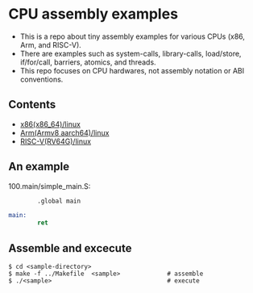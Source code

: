 
CPU assembly examples
=====================

* This is a repo about tiny assembly examples for various CPUs (x86, Arm, and RISC-V).
* There are examples such as system-calls, library-calls, load/store, if/for/call, barriers, atomics, and threads.
* This repo focuses on CPU hardwares, not assembly notation or ABI conventions.


## Contents

* [x86(x86_64)/linux](x86/linux)
* [Arm(Armv8 aarch64)/linux](arm/linux)
* [RISC-V(RV64G)/linux](riscv/linux)


## An example

100.main/simple_main.S:

```asm
        .global main

main:
        ret
```


## Assemble and excecute

```
$ cd <sample-directory>
$ make -f ../Makefile  <sample>             # assemble
$ ./<sample>                                # execute
```
